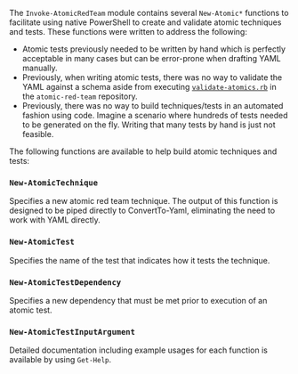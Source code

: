 The `Invoke-AtomicRedTeam` module contains several `New-Atomic*` functions to facilitate using native PowerShell to create and validate atomic techniques and tests. These functions were written to address the following:

* Atomic tests previously needed to be written by hand which is perfectly acceptable in many cases but can be error-prone when drafting YAML manually.
* Previously, when writing atomic tests, there was no way to validate the YAML against a schema aside from executing [`validate-atomics.rb`](https://github.com/redcanaryco/atomic-red-team/blob/master/bin/validate-atomics.rb) in the `atomic-red-team` repository.
* Previously, there was no way to build techniques/tests in an automated fashion using code. Imagine a scenario where hundreds of tests needed to be generated on the fly. Writing that many tests by hand is just not feasible.

The following functions are available to help build atomic techniques and tests:

### `New-AtomicTechnique`

Specifies a new atomic red team technique. The output of this function is designed to be piped directly to ConvertTo-Yaml, eliminating the need to work with YAML directly.

### `New-AtomicTest`

Specifies the name of the test that indicates how it tests the technique.

### `New-AtomicTestDependency`

Specifies a new dependency that must be met prior to execution of an atomic test.
### `New-AtomicTestInputArgument`

Detailed documentation including example usages for each function is available by using `Get-Help`.